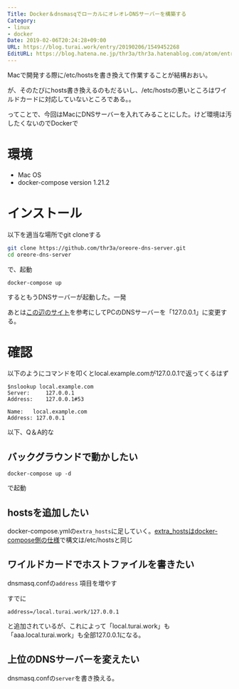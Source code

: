 ```yaml
---
Title: Docker＆dnsmasqでローカルにオレオレDNSサーバーを構築する
Category:
- linux
- docker
Date: 2019-02-06T20:24:28+09:00
URL: https://blog.turai.work/entry/20190206/1549452268
EditURL: https://blog.hatena.ne.jp/thr3a/thr3a.hatenablog.com/atom/entry/98012380859821512
---
```


Macで開発する際に/etc/hostsを書き換えて作業することが結構おおい。

が、そのたびにhosts書き換えるのもだるいし、/etc/hostsの悪いところはワイルドカードに対応していないところである。。

ってことで、今回はMacにDNSサーバーを入れてみることにした。けど環境は汚したくないのでDockerで

# 環境

- Mac OS
- docker-compose version 1.21.2

# インストール

以下を適当な場所でgit cloneする

```sh
git clone https://github.com/thr3a/oreore-dns-server.git
cd oreore-dns-server
```

で、起動

```
docker-compose up
```

するともうDNSサーバーが起動した。一発

あとは[この辺のサイト](https://pc-karuma.net/mac-network-dns-server/)を参考にしてPCのDNSサーバーを「127.0.0.1」に変更する。

# 確認

以下のようにコマンドを叩くとlocal.example.comが127.0.0.1で返ってくるはず

```
$nslookup local.example.com
Server:		127.0.0.1
Address:	127.0.0.1#53

Name:	local.example.com
Address: 127.0.0.1
```

以下、Q＆A的な

## バックグラウンドで動かしたい

```
docker-compose up -d
```

で起動

## hostsを追加したい

docker-compose.ymlの`extra_hosts`に足していく。[extra_hostsはdocker-compose側の仕様](https://docs.docker.com/compose/compose-file/)で構文は/etc/hostsと同じ

## ワイルドカードでホストファイルを書きたい

dnsmasq.confの`address` 項目を増やす

すでに

```
address=/local.turai.work/127.0.0.1
```

と追加されているが、これによって「local.turai.work」も「aaa.local.turai.work」も全部127.0.0.1になる。

## 上位のDNSサーバーを変えたい

dnsmasq.confの`server`を書き換える。

